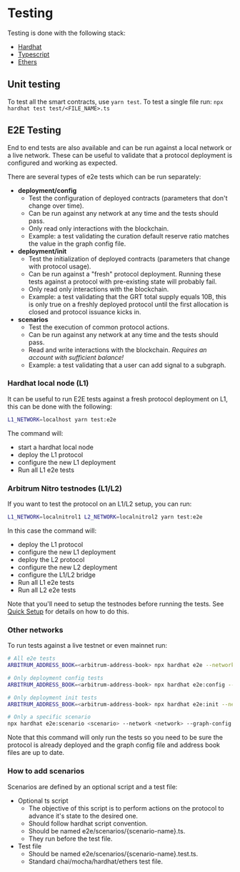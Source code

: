 # Testing

Testing is done with the following stack:

- [Hardhat](https://hardhat.org/)
- [Typescript](https://www.typescriptlang.org/)
- [Ethers](https://docs.ethers.io/v5/)

## Unit testing

To test all the smart contracts, use `yarn test`.
To test a single file run: `npx hardhat test test/<FILE_NAME>.ts`

## E2E Testing

End to end tests are also available and can be run against a local network or a live network. These can be useful to validate that a protocol deployment is configured and working as expected. 

There are several types of e2e tests which can be run separately:
- **deployment/config**
  - Test the configuration of deployed contracts (parameters that don't change over time).
  - Can be run against any network at any time and the tests should pass.
  - Only read only interactions with the blockchain.
  - Example: a test validating the curation default reserve ratio matches the value in the graph config file.
- **deployment/init** 
  - Test the initialization of deployed contracts (parameters that change with protocol usage).
  - Can be run against a "fresh" protocol deployment. Running these tests against a protocol with pre-existing state will probably fail.
  - Only read only interactions with the blockchain.
  - Example: a test validating that the GRT total supply equals 10B, this is only true on a freshly deployed protocol until the first allocation is closed and protocol issuance kicks in.
- **scenarios**
  - Test the execution of common protocol actions.
  - Can be run against any network at any time and the tests should pass.
  - Read and write interactions with the blockchain. _Requires an account with sufficient balance!_
  - Example: a test validating that a user can add signal to a subgraph.

### Hardhat local node (L1)

It can be useful to run E2E tests against a fresh protocol deployment on L1, this can be done with the following:

```bash
L1_NETWORK=localhost yarn test:e2e
```

The command will:
- start a hardhat local node
- deploy the L1 protocol
- configure the new L1 deployment
- Run all L1 e2e tests

### Arbitrum Nitro testnodes (L1/L2)

If you want to test the protocol on an L1/L2 setup, you can run:

```bash
L1_NETWORK=localnitrol1 L2_NETWORK=localnitrol2 yarn test:e2e
```

In this case the command will:
- deploy the L1 protocol
- configure the new L1 deployment
- deploy the L2 protocol
- configure the new L2 deployment
- configure the L1/L2 bridge
- Run all L1 e2e tests
- Run all L2 e2e tests

Note that you'll need to setup the testnodes before running the tests. See [Quick Setup](https://github.com/edgeandnode/nitro#quick-setup) for details on how to do this.

### Other networks

To run tests against a live testnet or even mainnet run:

```bash
# All e2e tests
ARBITRUM_ADDRESS_BOOK=<arbitrum-address-book> npx hardhat e2e --network <network> --l1-graph-config config/graph.<l1-network>.yml --l2-graph-config config/graph.<l2-network>.yml

# Only deployment config tests
ARBITRUM_ADDRESS_BOOK=<arbitrum-address-book> npx hardhat e2e:config --network <network> --l1-graph-config config/graph.<l1-network>.yml --l2-graph-config config/graph.<l2-network>.yml

# Only deployment init tests
ARBITRUM_ADDRESS_BOOK=<arbitrum-address-book> npx hardhat e2e:init --network <network> --l1-graph-config config/graph.<l1-network>.yml --l2-graph-config config/graph.<l2-network>.yml

# Only a specific scenario
npx hardhat e2e:scenario <scenario> --network <network> --graph-config config/graph.<network>.yml
```

Note that this command will only run the tests so you need to be sure the protocol is already deployed and the graph config file and address book files are up to date.

### How to add scenarios

Scenarios are defined by an optional script and a test file:

- Optional ts script
   - The objective of this script is to perform actions on the protocol to advance it's state to the desired one.
   - Should follow hardhat script convention.
   - Should be named e2e/scenarios/{scenario-name}.ts.
   - They run before the test file.
- Test file
   - Should be named e2e/scenarios/{scenario-name}.test.ts.
   - Standard chai/mocha/hardhat/ethers test file.